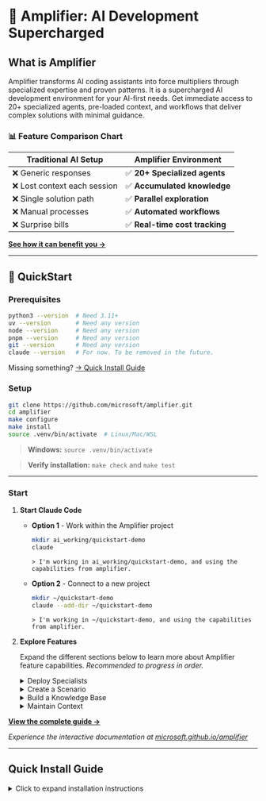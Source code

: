 # 🎯 Amplifier: AI Development Supercharged

## What is Amplifier

Amplifier transforms AI coding assistants into force multipliers through specialized expertise and proven patterns. It is a supercharged AI development environment for your AI-first needs. Get immediate access to 20+ specialized agents, pre-loaded context, and workflows that deliver complex solutions with minimal guidance. 

### 📊 Feature Comparison Chart

| Traditional AI Setup | Amplifier Environment |
|----------------------|----------------------|
| ❌ Generic responses | ✅ **20+ Specialized agents** |
| ❌ Lost context each session | ✅ **Accumulated knowledge** |  
| ❌ Single solution path | ✅ **Parallel exploration** |
| ❌ Manual processes | ✅ **Automated workflows** |
| ❌ Surprise bills | ✅ **Real-time cost tracking** |


**[See how it can benefit you →](https://microsoft.github.io/amplifier)**

---

## 🚀 QuickStart 

### Prerequisites

```bash
python3 --version  # Need 3.11+
uv --version       # Need any version
node --version     # Need any version
pnpm --version     # Need any version
git --version      # Need any version
claude --version   # For now. To be removed in the future.
```

Missing something? [→ Quick Install Guide](#quick-install-guide)


### Setup

```bash
git clone https://github.com/microsoft/amplifier.git
cd amplifier
make configure
make install
source .venv/bin/activate  # Linux/Mac/WSL
```
> **Windows:** `source .venv/bin/activate`

> **Verify installation:** `make check` and `make test`

---

### Start

1. **Start Claude Code**

    - **Option 1** - Work within the Amplifier project
        ```bash
        mkdir ai_working/quickstart-demo
        claude
        ```

        ```
        > I'm working in ai_working/quickstart-demo, and using the capabilities from amplifier.
        ```
        
    - **Option 2** - Connect to a new project
        ```bash
        mkdir ~/quickstart-demo
        claude --add-dir ~/quickstart-demo
        ```

        ```
        > I'm working in ~/quickstart-demo, and using the capabilities from amplifier.
        ```

1. **Explore Features**

    Expand the different sections below to learn more about Amplifier feature capabilities. *Recommended to progress in order.*
    <details>
    <summary>Deploy Specialists</summary>

    #### Deploy Specialists
        
    ```
    > Use zen-architect to design a CLI tool that analyzes markdown files
        and reports: word count, heading count, link count, and reading time estimate
    ```
    > **What you'll see**: A clean design spec for the module-builder to use.

    ```
    > Use modular-builder to implement the markdown analyzer
    ```
    > **What you'll experience**: An automated workflow that implements the design.

    **[Learn more about Specialists →](https://microsoft.github.io/amplifier)**

    </details>

    <details>
    <summary>Create a Scenario</summary>

    #### Create A Scenario

    ```
    > I need a @scenarios/ tool that creates multiple text-based files such as notes, specs, 
    decisions, etc., all based on the current material in the demo directory. These files will be used to showcase Amplifier's knowledge base capabilities. 
    The files should be diverse enough to demonstrate what the knowledge commands can do, but 
    small enough that knowledge-update can complete within 2 minutes. Because this tool is for a demo, please keep the design compact enough that it can be implemented within 2 minutes.
    ```
    > **What you'll discover**: How simple it is to create a dependable tool
    
    ```
    > Run the scenario tool to create content for the ~/quickstart-demo.
    ```
    > **What you'll see**: Content generated for the demo using the newly created Scenario.
    
    **[Learn more about Scenarios →](https://microsoft.github.io/amplifier)**

    </details>

    <details>
    <summary>Build a Knowledge Base</summary>

    #### Build a Knowledge Base

    ```
    > make knowledge-update for AMPLIFIER_CONTENT_DIRS="~/quickstart-demo"
    ```
    > **What you'll experience**: Knowledge classification and extraction at work on the new content.

    > NOTE: This step can take ~10-15  minutes.

    ```
    > make knowledge-stats

    > make knowledge-graph-viz
    ```
    > **What you'll see**: Statistics and a visualization of the content.


    **[Learn more about the Knowledge Base →](https://microsoft.github.io/amplifier)**

    </details>

    <details>
    <summary>Maintain Context</summary>

    #### Maintain Context

    ```
    > /compact
    ```
    > **What you'll see**: A summary is saved but the full history is cleared.

    ```
    > What are the available transcripts?

    > /transcript
    ```
    > **What you'll discover**: Even compacted conversations can be restored for context.

    </details>

**[View the complete guide →](https://microsoft.github.io/amplifier)**


*Experience the interactive documentation at [microsoft.github.io/amplifier](https://microsoft.github.io/amplifier)*

---


## Quick Install Guide

<details>
<summary>Click to expand installation instructions</summary>

### Mac

```bash
brew install python3 node git pnpm
```

### Ubuntu/Debian/WSL

```bash
sudo apt update && sudo apt install -y python3 python3-pip nodejs npm git
npm install -g pnpm
pnpm setup && source ~/.bashrc  # Configure pnpm global directory
```

### Windows

1. Install [WSL2](https://learn.microsoft.com/windows/wsl/install)
2. Run Ubuntu commands above inside WSL

### Manual Downloads

- [Python](https://python.org/downloads) (3.11 or newer)
- [Node.js](https://nodejs.org) (any recent version)
- [pnpm](https://pnpm.io/installation) (package manager)
- [Git](https://git-scm.com) (any version)

</details>
